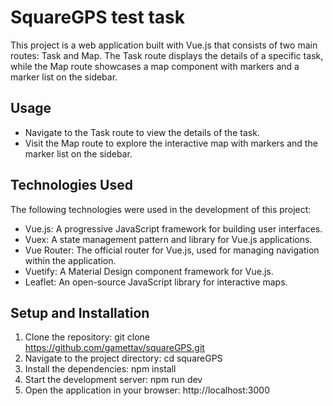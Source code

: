 # SquareGPS test task

This project is a web application built with Vue.js that consists of two main routes: Task and Map. The Task route displays the details of a specific task, while the Map route showcases a map component with markers and a marker list on the sidebar.

## Usage

-  Navigate to the Task route to view the details of the task.
-  Visit the Map route to explore the interactive map with markers and the marker list on the sidebar.

## Technologies Used

The following technologies were used in the development of this project:

-  Vue.js: A progressive JavaScript framework for building user interfaces.
-  Vuex: A state management pattern and library for Vue.js applications.
-  Vue Router: The official router for Vue.js, used for managing navigation within the application.
-  Vuetify: A Material Design component framework for Vue.js.
-  Leaflet: An open-source JavaScript library for interactive maps.

## Setup and Installation

1. Clone the repository: git clone https://github.com/gamettav/squareGPS.git
2. Navigate to the project directory: cd squareGPS
3. Install the dependencies: npm install
4. Start the development server: npm run dev
5. Open the application in your browser: http://localhost:3000
